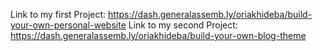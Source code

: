 Link to my first Project: https://dash.generalassemb.ly/oriakhideba/build-your-own-personal-website
Link to my second Project: https://dash.generalassemb.ly/oriakhideba/build-your-own-blog-theme
